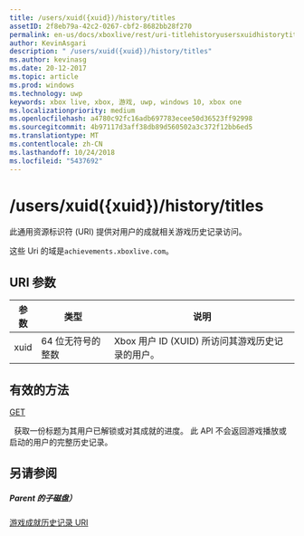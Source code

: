 ```yaml
---
title: /users/xuid({xuid})/history/titles
assetID: 2f8eb79a-42c2-0267-cbf2-8682bb28f270
permalink: en-us/docs/xboxlive/rest/uri-titlehistoryusersxuidhistorytitlesv2.html
author: KevinAsgari
description: " /users/xuid({xuid})/history/titles"
ms.author: kevinasg
ms.date: 20-12-2017
ms.topic: article
ms.prod: windows
ms.technology: uwp
keywords: xbox live, xbox, 游戏, uwp, windows 10, xbox one
ms.localizationpriority: medium
ms.openlocfilehash: a4780c92fc16adb697783ecee50d36523ff92998
ms.sourcegitcommit: 4b97117d3aff38db89d560502a3c372f12bb6ed5
ms.translationtype: MT
ms.contentlocale: zh-CN
ms.lasthandoff: 10/24/2018
ms.locfileid: "5437692"
---
```

# <a name="usersxuidxuidhistorytitles"></a>/users/xuid({xuid})/history/titles
 
此通用资源标识符 (URI) 提供对用户的成就相关游戏历史记录访问。
 
这些 Uri 的域是`achievements.xboxlive.com`。
 
<a id="ID4E1"></a>

 
## <a name="uri-parameters"></a>URI 参数
 
| 参数| 类型| 说明| 
| --- | --- | --- | 
| xuid| 64 位无符号的整数| Xbox 用户 ID (XUID) 所访问其游戏历史记录的用户。| 
  
<a id="ID4EAC"></a>

 
## <a name="valid-methods"></a>有效的方法

[GET](uri-titlehistoryusersxuidhistorytitlesgetv2.md)

&nbsp;&nbsp;获取一份标题为其用户已解锁或对其成就的进度。 此 API 不会返回游戏播放或启动的用户的完整历史记录。
 
<a id="ID4EKC"></a>

 
## <a name="see-also"></a>另请参阅
 
<a id="ID4EMC"></a>

 
##### <a name="parent"></a>Parent 的子磁盘） 

[游戏成就历史记录 URI](atoc-reference-titlehistoryv2.md)

   